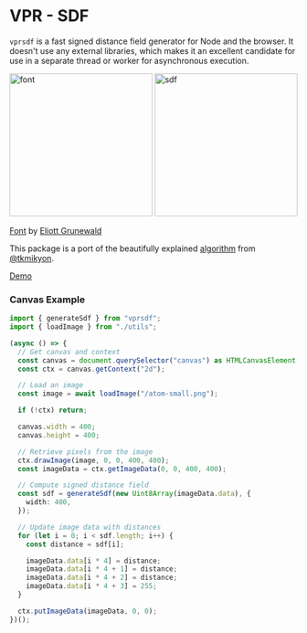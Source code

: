 # VPR - SDF

`vprsdf` is a fast signed distance field generator for Node and the browser. It doesn't use any external libraries, which makes it an excellent candidate for use in a separate thread or worker for asynchronous execution.

<img src="https://sdf.vpr-group.ch/KERO-IG4.webp" alt="font" width="250"/>
<img src="https://sdf.vpr-group.ch/sdf-KERO-IG4.png" alt="sdf" width="250"/>

[Font](https://eliottgrunewald.xyz/typefaces/kerozene) by [Eliott Grunewald](https://eliottgrunewald.xyz/)

This package is a port of the beautifully explained [algorithm](https://tkmikyon.medium.com/computing-the-signed-distance-field-a1fa9ba2fc7d) from [@tkmikyon](https://twitter.com/tkmikyon).

[Demo](https://sdf.vpr-group.ch/)

### Canvas Example

```ts
import { generateSdf } from "vprsdf";
import { loadImage } from "./utils";

(async () => {
  // Get canvas and context
  const canvas = document.querySelector("canvas") as HTMLCanvasElement;
  const ctx = canvas.getContext("2d");

  // Load an image
  const image = await loadImage("/atom-small.png");

  if (!ctx) return;

  canvas.width = 400;
  canvas.height = 400;

  // Retrieve pixels from the image
  ctx.drawImage(image, 0, 0, 400, 400);
  const imageData = ctx.getImageData(0, 0, 400, 400);

  // Compute signed distance field
  const sdf = generateSdf(new Uint8Array(imageData.data), {
    width: 400,
  });

  // Update image data with distances
  for (let i = 0; i < sdf.length; i++) {
    const distance = sdf[i];

    imageData.data[i * 4] = distance;
    imageData.data[i * 4 + 1] = distance;
    imageData.data[i * 4 + 2] = distance;
    imageData.data[i * 4 + 3] = 255;
  }

  ctx.putImageData(imageData, 0, 0);
})();
```
